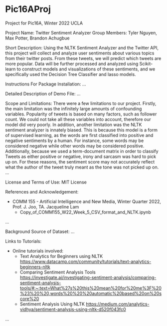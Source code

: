 # Pic16AProj
Project for Pic16A, Winter 2022 UCLA

Project Name: Twitter Sentiment Analyzer
Group Members: Tyler Nguyen, Max Potter, Brandon Achugbue

Short Description:
Using the NLTK Sentiment Analyzer and the Twitter API, this project will collect and analyze
user sentiments about various topics from their twitter posts. From these tweets, we will predict which tweets are more popular. 
Data will be further processed and analyzed using Scikit-learn to construct models and visualizations of these sentiments, and we specifically used 
the Decision Tree Classifier and lasso models. 

Instructions For Package Installation:
...

Detailed Description of Demo File:
...

Scope and Limitations: There were a few limitations to our project. Firstly, the main limitation was the infinitely large amounts of confounding variables. Popularity of tweets is based on many factors, such as follower count. We could not take all these variables into account, therefore our model did very poorly. In addition, another limitation was the NLTK sentiment analyzer is innately biased. This is because this model is a form of supervised learning, as the words are first classified into positive and negative sentiments by a human. For instance, some words may be  considered negative while other words may be considered positive. Additionally, because we used a term-document matrix in order to classify Tweets as either positive or negative, irony and sarcasm was hard to pick up on. For these reasons, the sentiment score may not accurately reflect what the author of the tweet truly meant as the tone was not picked up on. 
...

License and Terms of Use:
MIT License

References and Acknowledgement: 
- COMM 155 - Artificial Intelligence and New Media, Winter Quarter 2022, Prof. J. Joo, TA. Jacqueline Lam
  - Copy_of_COMM155_W22_Week_5_CSV_format_and_NLTK.ipynb

...

Background Source of Dataset:
...

Links to Tutorials:
- Online tutorials involved:
    - Text Analytics for Beginners using NLTK https://www.datacamp.com/community/tutorials/text-analytics-beginners-nltk
    - Comparing Sentiment Analysis Tools https://investigate.ai/investigating-sentiment-analysis/comparing-sentiment-analysis-tools/#:~:text=What%27s%20this%20mean%20for%20me%3F%20%23%20%20,words%20%20%20automatic%20based%20on%20score%20
    - Sentiment Analysis Using NLTK https://medium.com/analytics-vidhya/sentiment-analysis-using-nltk-d520f043fc0

...



